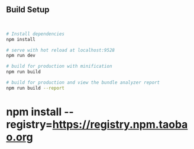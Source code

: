 
## Build Setup

``` bash 


# Install dependencies
npm install

# serve with hot reload at localhost:9528
npm run dev

# build for production with minification
npm run build

# build for production and view the bundle analyzer report
npm run build --report
```

# npm install --registry=https://registry.npm.taobao.org
